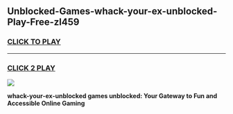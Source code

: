 
## Unblocked-Games-whack-your-ex-unblocked-Play-Free-zl459
<h3>
<a href="https://premium76.site?title=whack-your-ex-unblocked&ref=10A">CLICK TO PLAY</a></h3>
<hr>

<h3>
<a href="https://premium76.site?title=whack-your-ex-unblocked&ref=10A">CLICK 2 PLAY</a>
  
</h3>

<a href="https://premium76.site?title=whack-your-ex-unblocked&ref=10A"><img src="https://clearcache.store/games.png"></a>


**whack-your-ex-unblocked games unblocked: Your Gateway to Fun and Accessible Online Gaming**
